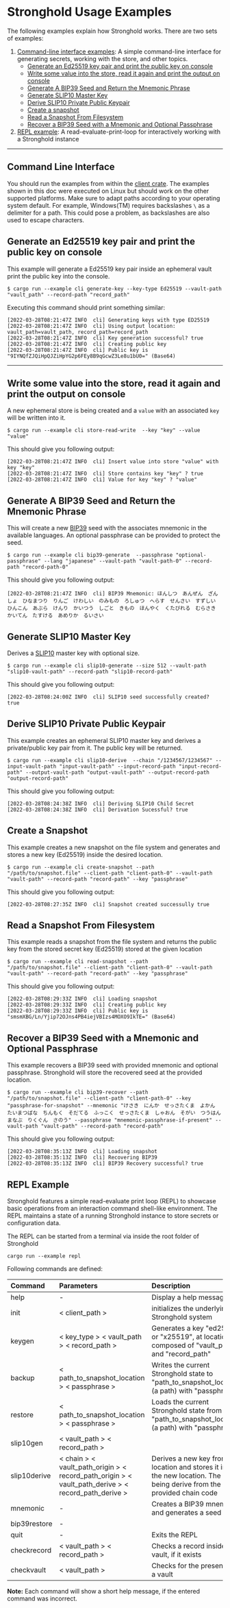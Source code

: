 # Stronghold Usage Examples

The following examples explain how Stronghold works. There are two sets of examples:

1) [Command-line interface examples](#command-line-interface): A simple command-line interface for generating secrets, working with the store, and other topics.
    - [Generate an Ed25519 key pair and print the public key on console](#generate-an-ed25519-key-pair-and-print-the-public-key-on-console)
    - [Write some value into the store, read it again and print the output on console](#write-some-value-into-the-store-read-it-again-and-print-the-output-on-console)
    - [Generate A BIP39 Seed and Return the Mnemonic Phrase](#generate-a-bip39-seed-and-return-the-mnemonic-phrase)
    - [Generate SLIP10 Master Key](#generate-slip10-master-key)
    - [Derive SLIP10 Private Public Keypair](#derive-slip10-private-public-keypair)
    - [Create a snapshot](#create-a-snapshot)
    - [Read a Snapshot From Filesystem](#read-a-snapshot-from-filesystem)
    - [Recover a BIP39 Seed with a Mnemonic and Optional Passphrase](#recover-a-bip39-seed-with-a-mnemonic-and-optional-passphrase)
2) [REPL example](#repl-example): A read-evaluate-print-loop for interactively working with a Stronghold instance

---
## Command Line Interface


You should run the examples from within the [client crate](https://github.com/iotaledger/stronghold.rs/tree/dev/client). The examples shown in this doc were executed on Linux but should work on the other supported platforms. Make sure to adapt paths according to your operating system default. For example, Windows(TM) requires backslashes `\` as a delimiter for a path. This could pose a problem, as backslashes are also used to escape characters.

## Generate an Ed25519 key pair and print the public key on console

This example will generate a Ed25519 key pair inside an ephemeral vault print the public key into the console.

```lang:rust
$ cargo run --example cli generate-key --key-type Ed25519 --vault-path "vault_path" --record-path "record_path"
```

Executing this command should print something similar:

```
[2022-03-28T08:21:47Z INFO  cli] Generating keys with type ED25519
[2022-03-28T08:21:47Z INFO  cli] Using output location: vault_path=vault_path, record_path=record_path
[2022-03-28T08:21:47Z INFO  cli] Key generation successful? true
[2022-03-28T08:21:47Z INFO  cli] Creating public key
[2022-03-28T08:21:47Z INFO  cli] Public key is "9IYNQfZJQiHpQJZiHpYG2p6FEy8B9qGcwZ3Le8u1bU0=" (Base64)
```

---

## Write some value into the store, read it again and print the output on console

A new ephemeral store is being created and a `value` with an associated `key` will be written into it.

```lang:rust
$ cargo run --example cli store-read-write  --key "key" --value "value"
```

This should give you following output:

```
[2022-03-28T08:21:47Z INFO  cli] Insert value into store "value" with key "key"
[2022-03-28T08:21:47Z INFO  cli] Store contains key "key" ? true
[2022-03-28T08:21:47Z INFO  cli] Value for key "key" ? "value"
```

## Generate A BIP39 Seed and Return the Mnemonic Phrase

This will create a new [BIP39](https://github.com/bitcoin/bips/blob/master/bip-0039.mediawiki) seed with the associates mnemonic in the available languages. 
An optional passphrase can be provided to protect the seed.

```lang:rust
$ cargo run --example cli bip39-generate  --passphrase "optional-passphrase" --lang "japanese" --vault-path "vault-path-0" --record-path "record-path-0"
```

This should give you following output:
```
[2022-03-28T08:21:47Z INFO  cli] BIP39 Mnemonic: ほんしつ　あんぜん　ざんしょ　ひなまつり　りんご　けわしい　のみもの　ろしゅつ　へらす　せんさい　すずしい　ひんこん　あぶら　けんり　かいつう　しごと　きもの　ほんやく　くたびれる　むらさき　かいてん　たすける　あめりか　るいさい
```

## Generate SLIP10 Master Key

Derives a [SLIP10](https://github.com/satoshilabs/slips/blob/master/slip-0010.md) master key with optional size.

```lang:rust
$ cargo run --example cli slip10-generate --size 512 --vault-path "slip10-vault-path" --record-path "slip10-record-path"
```

This should give you following output:
```
[2022-03-28T08:24:00Z INFO  cli] SLIP10 seed successfully created? true
```


## Derive SLIP10 Private Public Keypair

This example creates an ephemeral SLIP10 master key and derives a private/public key pair from it. The public key will be returned.

```lang:rust
$ cargo run --example cli slip10-derive  --chain "/1234567/1234567" --input-vault-path "input-vault-path" --input-record-path "input-record-path" --output-vault-path "output-vault-path" --output-record-path "output-record-path"
```

This should give you following output:
```
[2022-03-28T08:24:38Z INFO  cli] Deriving SLIP10 Child Secret
[2022-03-28T08:24:38Z INFO  cli] Derivation Sucessful? true
```

## Create a Snapshot

This example creates a new snapshot on the file system and generates and stores a new key (Ed25519) inside the desired location.

```lang:rust
$ cargo run --example cli create-snapshot --path "/path/to/snapshot.file" --client-path "client-path-0" --vault-path "vault-path" --record-path "record-path" --key "passphrase"
```

This should give you following output:
```
[2022-03-28T08:27:35Z INFO  cli] Snapshot created successully true
```

## Read a Snapshot From Filesystem

This example reads a snapshot from the file system and returns the public key from the stored secret key (Ed25519) stored at the given location

```lang:rust
$ cargo run --example cli read-snapshot --path "/path/to/snapshot.file" --client-path "client-path-0" --vault-path "vault-path" --record-path "record-path" --key "passphrase"
```

This should give you following output:
```
[2022-03-28T08:29:33Z INFO  cli] Loading snapshot
[2022-03-28T08:29:33Z INFO  cli] Creating public key
[2022-03-28T08:29:33Z INFO  cli] Public key is "smsmXBG/Ln/Yjip72OJns4PB4iejVBIzs4MOXO9IkTE=" (Base64)
```

## Recover a BIP39 Seed with a Mnemonic and Optional Passphrase

This example recovers a BIP39 seed with provided mnemonic and optional passphrase. Stronghold will store the recovered seed at the provided location. 

```lang:rust
$ cargo run --example cli bip39-recover --path "/path/to/snapshot.file" --client-path "client-path-0" --key "passphrase-for-snapshot" --mnemonic "けさき　にんか　せっさたくま　よかん　たいまつばな　ちんもく　そだてる　ふっこく　せっさたくま　しゃおん　そがい　つうはん　まなぶ　りくぐん　さのう" --passphrase "mnemonic-passphrase-if-present" --vault-path "vault-path" --record-path "record-path"
```

This should give you following output:
```
[2022-03-28T08:35:13Z INFO  cli] Loading snapshot
[2022-03-28T08:35:13Z INFO  cli] Recovering BIP39
[2022-03-28T08:35:13Z INFO  cli] BIP39 Recovery successful? true
```

## REPL Example

Stronghold features a simple read-evaluate print loop (REPL) to showcase basic operations from an interaction command shell-like environment. The REPL maintains a state of a running Stronghold instance to store secrets or configuration data. 

The REPL can be started from a terminal via inside the root folder of Stronghold
```
cargo run --example repl
```

Following commands are defined:

| Command      | Parameters                                                                                          | Description                                                                                                                   |
|:-------------|:----------------------------------------------------------------------------------------------------|:------------------------------------------------------------------------------------------------------------------------------|
| help         | -                                                                                                   | Display a help message                                                                                                        |
| init         | < client_path >                                                                                     | initializes the underlying Stronghold system                                                                                  |
| keygen       | < key_type > < vault_path > < record_path >                                                         | Generates a key "ed25510" or "x25519", at location composed of "vault_path" and "record_path"                                 |
| backup       | < path_to_snapshot_location > < passphrase >                                                        | Writes the current Stronghold state to "path_to_snapshot_location" (a path) with "passphrase"                                 |
| restore      | < path_to_snapshot_location > < passphrase >                                                        | Loads the current Stronghold state from "path_to_snapshot_location" (a path) with "passphrase"                                |
| slip10gen    | < vault_path > < record_path >                                                                      |                                                                                                                               |
| slip10derive | < chain > < vault_path_origin > < record_path_origin > < vault_path_derive > < record_path_derive > | Derives a new key from old location and stores it into the new location. The key is being derive from the provided chain code |
| mnemonic     | -                                                                                                   | Creates a BIP39 mnemonic and generates a seed                                                                                 |
| bip39restore | -                                                                                                   |                                                                                                                               |
| quit         | -                                                                                                   | Exits the REPL                                                                                                                |
| checkrecord  | < vault_path > < record_path >                                                                      | Checks a record inside the vault, if it exists                                                                                |
| checkvault   | < vault_path >                                                                                      | Checks for the presence of a vault                                                                                            |

**Note:**
Each command will show a short help message, if the entered command was incorrect.